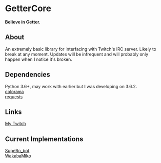 # GetterCore
**Believe in Getter.**

## About
An extremely basic library for interfacing with Twitch's IRC server. Likely to 
break at any moment. Updates will be infrequent and will probably only happen 
when I notice it's broken.

## Dependencies
Python 3.6+, may work with earlier but I was developing on 3.6.2.\
[colorama](https://pypi.org/project/colorama/)\
[requests](https://pypi.org/project/requests/)

## Links
[My Twitch](https://www.twitch.tv/symulacra)

## Current Implementations
[SupeRo_bot](https://github.com/sym-okami/SupeRo_bot)\
[WakabaMiko](https://github.com/sym-okami/WakabaMiko)